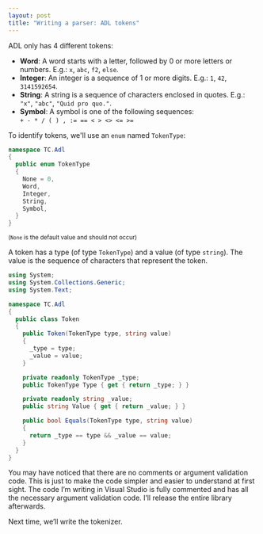 ```yaml
---
layout: post
title: "Writing a parser: ADL tokens"
---
```


ADL only has 4 different tokens:

- **Word**: A word starts with a letter, followed by 0 or more letters or numbers.
  E.g.: `x`, `abc`, `f2`, `else`.
- **Integer**: An integer is a sequence of 1 or more digits.
  E.g.: `1`, `42`, `3141592654`.
- **String**: A string is a sequence of characters enclosed in quotes.
  E.g.: `"x"`, `"abc"`, `"Quid pro quo."`.
- **Symbol**: A symbol is one of the following sequences:<br>
  `+ - * / ( ) , := == < > <> <= >=`

To identify tokens, we'll use an `enum` named `TokenType`:

```csharp
namespace TC.Adl
{
  public enum TokenType
  {
    None = 0,
    Word,
    Integer,
    String,
    Symbol,
  }
}
```

<small>(`None` is the default value and should not occur)</small>

A token has a type (of type `TokenType`) and a value (of type `string`). The value is the sequence of characters that represent the token.

```csharp
using System;
using System.Collections.Generic;
using System.Text;

namespace TC.Adl
{
  public class Token
  {
    public Token(TokenType type, string value)
    {
      _type = type;
      _value = value;
    }

    private readonly TokenType _type;
    public TokenType Type { get { return _type; } }

    private readonly string _value;
    public string Value { get { return _value; } }

    public bool Equals(TokenType type, string value)
    {
      return _type == type && _value == value;
    }
  }
}
```

You may have noticed that there are no comments or argument validation code. This is just to make the code simpler and easier to understand at first sight. The code I’m writing in Visual Studio is fully commented and has all the necessary argument validation code. I’ll release the entire library afterwards.

Next time, we’ll write the tokenizer.